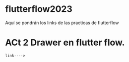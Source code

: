# flutterflow2023
Aquí se pondrán los links de las practicas de flutterflow

# ACt 2 Drawer en flutter flow.
    link---->
